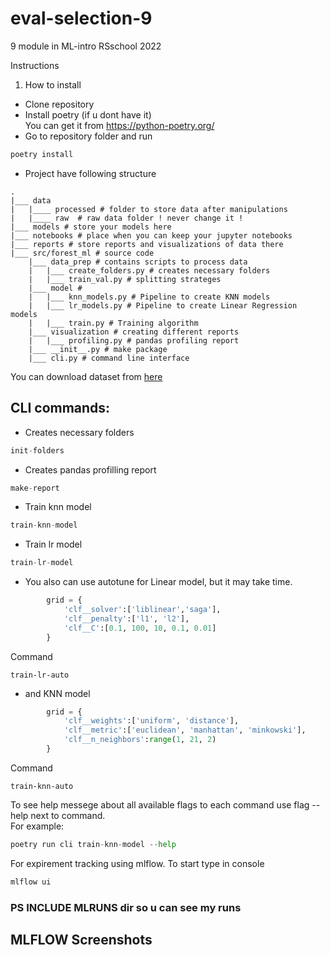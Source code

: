 # eval-selection-9
9 module in ML-intro RSschool 2022


Instructions  
1. How to install  
 - Clone repository  
 - Install poetry (if u dont have it)  
    You can get it from https://python-poetry.org/
 - Go to repository folder and run
```python
poetry install
```
 - Project have following structure
```
.
|___ data
|   |____ processed # folder to store data after manipulations
|   |____ raw  # raw data folder ! never change it ! 
|___ models # store your models here
|___ notebooks # place when you can keep your jupyter notebooks
|___ reports # store reports and visualizations of data there
|___ src/forest_ml # source code
    |___ data_prep # contains scripts to process data
    |   |___ create_folders.py # creates necessary folders
    |   |___ train_val.py # splitting strateges
    |___ model # 
    |   |___ knn_models.py # Pipeline to create KNN models
    |   |___ lr_models.py # Pipeline to create Linear Regression models
    |   |___ train.py # Training algorithm
    |___ visualization # creating different reports
    |   |___ profiling.py # pandas profiling report
    |___ __init__.py # make package
    |___ cli.py # command line interface
```
You can download dataset from [here](https://www.kaggle.com/competitions/forest-cover-type-prediction)



## CLI commands:
* Creates necessary folders  
```python
init-folders
```
* Creates pandas profilling report
```python
make-report
```  
* Train knn model
```python
train-knn-model
```
* Train lr model
```python
train-lr-model
```
* You also can use autotune for Linear model, but it may take time.
```python
        grid = {
            'clf__solver':['liblinear','saga'],
            'clf__penalty':['l1', 'l2'],
            'clf__C':[0.1, 100, 10, 0.1, 0.01]
        }

```
Command
```
train-lr-auto
```
* and KNN model
```python
        grid = {
            'clf__weights':['uniform', 'distance'],
            'clf__metric':['euclidean', 'manhattan', 'minkowski'],
            'clf__n_neighbors':range(1, 21, 2)
        }
```
Command
```
train-knn-auto
```

To see help messege about all available flags to each command use flag --help next to command.  
For example:
```python
poetry run cli train-knn-model --help
```
For expirement tracking using mlflow. To start type in console
```python
mlflow ui
```
### PS INCLUDE MLRUNS dir so u can see my runs
## MLFLOW Screenshots
